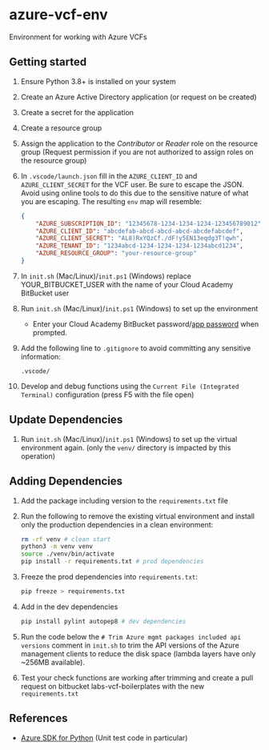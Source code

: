 # azure-vcf-env

Environment for working with Azure VCFs

## Getting started

1. Ensure Python 3.8+ is installed on your system

1. Create an Azure Active Directory application (or request on be created)

1. Create a secret for the application

1. Create a resource group

1. Assign the application to the _Contributor_ or _Reader_ role on the resource group (Request permission if you are not authorized to assign roles on the resource group)

1. In `.vscode/launch.json` fill in the `AZURE_CLIENT_ID` and `AZURE_CLIENT_SECRET` for the VCF user. Be sure to escape the JSON. Avoid using online tools to do this due to the sensitive nature of what you are escaping. The resulting `env` map will resemble:
    ```json
    {
        "AZURE_SUBSCRIPTION_ID": "12345678-1234-1234-1234-123456789012",
        "AZURE_CLIENT_ID": "abcdefab-abcd-abcd-abcd-abcdefabcdef",
        "AZURE_CLIENT_SECRET": "AL8)RxYQzCf./dF!y5EN13eqdg3T!qwh",
        "AZURE_TENANT_ID": "1234abcd-1234-1234-1234-1234abcd1234",
        "AZURE_RESOURCE_GROUP": "your-resource-group"
    }
    ```

1. In `init.sh` (Mac/Linux)/`init.ps1` (Windows) replace YOUR_BITBUCKET_USER with the name of your Cloud Academy BitBucket user

1. Run `init.sh` (Mac/Linux)/`init.ps1` (Windows) to set up the environment

    - Enter your Cloud Academy BitBucket password/[app password](https://confluence.atlassian.com/bitbucket/app-passwords-828781300.html) when prompted.

1. Add the following line to `.gitignore` to avoid committing any sensitive information:

    ```
    .vscode/
    ```

1. Develop and debug functions using the `Current File (Integrated Terminal)` configuration (press F5 with the file open)

## Update Dependencies

1. Run `init.sh` (Mac/Linux)/`init.ps1` (Windows) to set up the virtual environment again. (only the `venv/` directory is impacted by this operation)

## Adding Dependencies

1. Add the package including version to the `requirements.txt` file

1. Run the following to remove the existing virtual environment and install only the production dependencies in a clean environment:

    ```sh
    rm -rf venv # clean start
    python3 -m venv venv
    source ./venv/bin/activate
    pip install -r requirements.txt # prod dependencies
    ```

1. Freeze the prod dependencies into `requirements.txt`:

    ```sh
    pip freeze > requirements.txt
    ```

1. Add in the dev dependencies

    ```sh
    pip install pylint autopep8 # dev dependencies
    ```

1. Run the code below the `# Trim Azure mgmt packages included api versions` comment in `init.sh` to trim the API versions of the Azure management clients to reduce the disk space (lambda layers have only ~256MB available).

1. Test your check functions are working after trimming and create a pull request on bitbucket labs-vcf-boilerplates with the new `requirements.txt`

## References

- [Azure SDK for Python](https://github.com/Azure/azure-sdk-for-python/tree/master/sdk) (Unit test code in particular)
